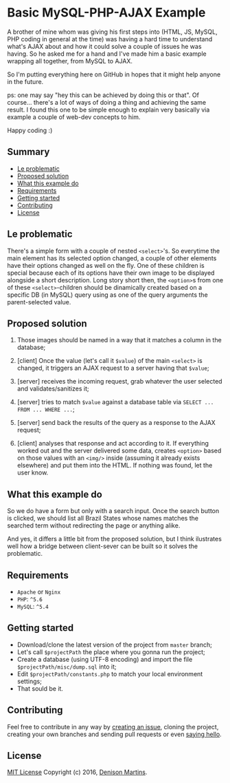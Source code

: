 # Basic MySQL-PHP-AJAX Example
A brother of mine whom was giving his first steps into (HTML, JS, MySQL, PHP coding in general at the time) was having a hard time to understand what's AJAX about and how it could solve a couple of issues he was having. So he asked me for a hand and I've made him a basic example wrapping all together, from MySQL to AJAX.

So I'm putting everything here on GitHub in hopes that it might help anyone in the future.

ps: one may say "hey this can be achieved by doing this or that". Of course... there's a lot of ways of doing a thing and achieving the same result.
I found this one to be simple enough to explain very basically via example a couple of web-dev concepts to him.

Happy coding :)

## Summary
- [Le problematic](https://github.com/deenison/Basic-MySQL-PHP-AJAX-Example#le-problematic)
- [Proposed solution](https://github.com/deenison/Basic-MySQL-PHP-AJAX-Example#proposed-solution)
- [What this example do](https://github.com/deenison/Basic-MySQL-PHP-AJAX-Example#proposed-solution)
- [Requirements](https://github.com/deenison/Basic-MySQL-PHP-AJAX-Example#proposed-solution)
- [Getting started](https://github.com/deenison/Basic-MySQL-PHP-AJAX-Example#getting-started)
- [Contributing](https://github.com/deenison/Basic-MySQL-PHP-AJAX-Example#contributing)
- [License](https://github.com/deenison/Basic-MySQL-PHP-AJAX-Example#license)

## Le problematic
There's a simple form with a couple of nested `<select>`'s. So everytime the main element has its selected option changed, a couple of other elements have their options changed as well on the fly. One of these children is special because each of its options have their own image to be displayed alongside a short description.
Long story short then, the `<option>`s from one of these `<select>`-children should be dinamically created based on a specific DB (in MySQL) query using as one of the query arguments the parent-selected value.

## Proposed solution
1) Those images should be named in a way that it matches a column in the database;

2) [client] Once the value (let's call it `$value`) of the main `<select>` is changed, it triggers an AJAX request to a server having that `$value`;

3) [server] receives the incoming request, grab whatever the user selected and validates/sanitizes it;

4) [server] tries to match `$value` against a database table via `SELECT ... FROM ... WHERE ...`;

5) [server] send back the results of the query as a response to the AJAX request;

6) [client] analyses that response and act according to it. If everything worked out and the server delivered some data, creates `<option>` based on those values with an `<img/>` inside (assuming it already exists elsewhere) and put them into the HTML. If nothing was found, let the user know.

## What this example do
So we do have a form but only with a search input. Once the search button is clicked, we should list all Brazil States whose names matches the searched term without redirecting the page or anything alike.

And yes, it differs a little bit from the proposed solution, but I think ilustrates well how a bridge between client-sever can be built so it solves the problematic.

## Requirements
- `Apache` or `Nginx`
- `PHP`: `^5.6`
- `MySQL`: `^5.4`

## Getting started
- Download/clone the latest version of the project from `master` branch;
- Let's call `$projectPath` the place where you gonna run the project;
- Create a database (using UTF-8 encoding) and import the file `$projectPath/misc/dump.sql` into it;
- Edit `$projectPath/constants.php` to match your local environment settings;
- That sould be it.

## Contributing
Feel free to contribute in any way by [creating an issue](https://github.com/deenison/Basic-MySQL-PHP-AJAX-Example/issues/new), cloning the project, creating your own branches and sending pull requests or even [saying hello](https://github.com/deenison).

## License
[MIT License](https://github.com/deenison/Basic-MySQL-PHP-AJAX-Example/blob/master/LICENSE.md)
Copyright (c) 2016, [Denison Martins](http://denison.me/en).

